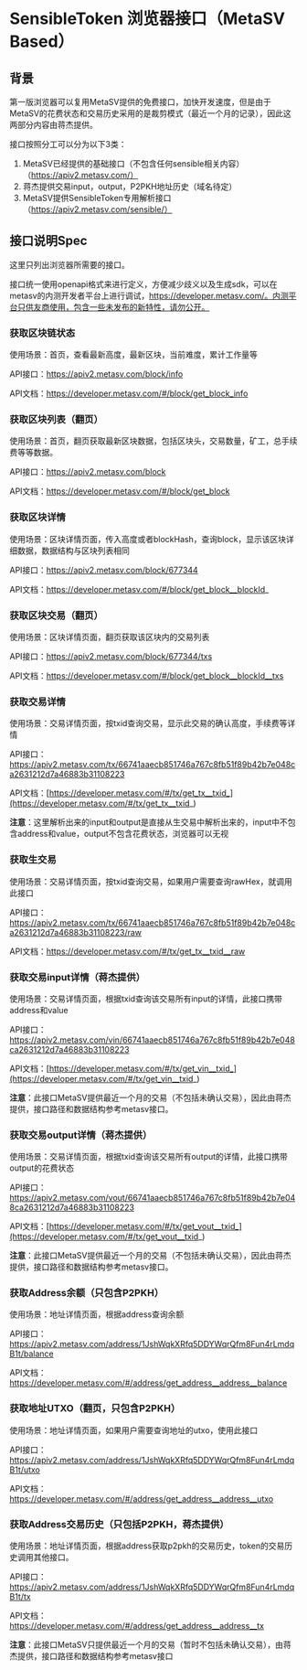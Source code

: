# SensibleToken 浏览器接口（MetaSV Based）


## 背景

第一版浏览器可以复用MetaSV提供的免费接口，加快开发速度，但是由于MetaSV的花费状态和交易历史采用的是裁剪模式（最近一个月的记录），因此这两部分内容由蒋杰提供。

接口按照分工可以分为以下3类：

1. MetaSV已经提供的基础接口（不包含任何sensible相关内容）（https://apiv2.metasv.com/）
2. 蒋杰提供交易input，output，P2PKH地址历史（域名待定）
3. MetaSV提供SensibleToken专用解析接口（https://apiv2.metasv.com/sensible/）

## 接口说明Spec

这里只列出浏览器所需要的接口。

接口统一使用openapi格式来进行定义，方便减少歧义以及生成sdk，可以在metasv的内测开发者平台上进行调试，https://developer.metasv.com/。内测平台只供友商使用，包含一些未发布的新特性，请勿公开。



### 获取区块链状态

使用场景：首页，查看最新高度，最新区块，当前难度，累计工作量等

API接口：https://apiv2.metasv.com/block/info

API文档：https://developer.metasv.com/#/block/get_block_info



### 获取区块列表（翻页）

使用场景：首页，翻页获取最新区块数据，包括区块头，交易数量，矿工，总手续费等等数据。

API接口：https://apiv2.metasv.com/block

API文档：https://developer.metasv.com/#/block/get_block



### 获取区块详情

使用场景：区块详情页面，传入高度或者blockHash，查询block，显示该区块详细数据，数据结构与区块列表相同

API接口：https://apiv2.metasv.com/block/677344

API文档：https://developer.metasv.com/#/block/get_block__blockId_



### 获取区块交易（翻页）

使用场景：区块详情页面，翻页获取该区块内的交易列表

API接口：https://apiv2.metasv.com/block/677344/txs

API文档：https://developer.metasv.com/#/block/get_block__blockId__txs



### 获取交易详情

使用场景：交易详情页面，按txid查询交易，显示此交易的确认高度，手续费等详情

API接口：https://apiv2.metasv.com/tx/66741aaecb851746a767c8fb51f89b42b7e048ca2631212d7a46883b31108223

API文档：[https://developer.metasv.com/#/tx/get_tx__txid_](https://developer.metasv.com/#/tx/get_tx__txid_)

**注意**：这里解析出来的input和output是直接从生交易中解析出来的，input中不包含address和value，output不包含花费状态，浏览器可以无视



### 获取生交易

使用场景：交易详情页面，按txid查询交易，如果用户需要查询rawHex，就调用此接口

API接口：https://apiv2.metasv.com/tx/66741aaecb851746a767c8fb51f89b42b7e048ca2631212d7a46883b31108223/raw

API文档：https://developer.metasv.com/#/tx/get_tx__txid__raw



### 获取交易input详情（蒋杰提供）

使用场景：交易详情页面，根据txid查询该交易所有input的详情，此接口携带address和value

API接口：https://apiv2.metasv.com/vin/66741aaecb851746a767c8fb51f89b42b7e048ca2631212d7a46883b31108223

API文档：[https://developer.metasv.com/#/tx/get_vin__txid_](https://developer.metasv.com/#/tx/get_vin__txid_)

**注意**：此接口MetaSV提供最近一个月的交易（不包括未确认交易），因此由蒋杰提供，接口路径和数据结构参考metasv接口。



### 获取交易output详情（蒋杰提供）

使用场景：交易详情页面，根据txid查询该交易所有output的详情，此接口携带output的花费状态

API接口：https://apiv2.metasv.com/vout/66741aaecb851746a767c8fb51f89b42b7e048ca2631212d7a46883b31108223

API文档：[https://developer.metasv.com/#/tx/get_vout__txid_](https://developer.metasv.com/#/tx/get_vout__txid_)

**注意**：此接口MetaSV提供最近一个月的交易（不包括未确认交易），因此由蒋杰提供，接口路径和数据结构参考metasv接口。



### 获取Address余额（只包含P2PKH）

使用场景：地址详情页面，根据address查询余额

API接口：https://apiv2.metasv.com/address/1JshWqkXRfq5DDYWqrQfm8Fun4rLmdqB1t/balance

API文档：https://developer.metasv.com/#/address/get_address__address__balance



### 获取地址UTXO（翻页，只包含P2PKH）

使用场景：地址详情页面，如果用户需要查询地址的utxo，使用此接口

API接口：https://apiv2.metasv.com/address/1JshWqkXRfq5DDYWqrQfm8Fun4rLmdqB1t/utxo

API文档：https://developer.metasv.com/#/address/get_address__address__utxo



### 获取Address交易历史（只包括P2PKH，蒋杰提供）

使用场景：地址详情页面，根据address获取p2pkh的交易历史，token的交易历史调用其他接口。

API接口：https://apiv2.metasv.com/address/1JshWqkXRfq5DDYWqrQfm8Fun4rLmdqB1t/tx

API文档：https://developer.metasv.com/#/address/get_address__address__tx

**注意**：此接口MetaSV只提供最近一个月的交易（暂时不包括未确认交易），由蒋杰提供，接口路径和数据结构参考metasv接口





